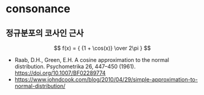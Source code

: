 # consonance

## 정규분포의 코사인 근사
$$ f(x) = { {1 + \cos(x)} \over 2\pi } $$

- Raab, D.H., Green, E.H. A cosine approximation to the normal distribution. Psychometrika 26, 447–450 (1961). https://doi.org/10.1007/BF02289774
- https://www.johndcook.com/blog/2010/04/29/simple-approximation-to-normal-distribution/
